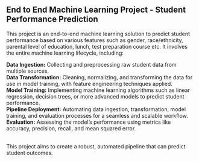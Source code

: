 ## End to End Machine Learning Project - Student Performance Prediction
This project is an end-to-end machine learning solution to predict student performance based on various features such as gender, race/ethnicity, parental level of education, lunch, test preparation course etc. It involves the entire machine learning lifecycle, including:<br>

<b>Data Ingestion:</b> Collecting and preprocessing raw student data from multiple sources.<br>
<b>Data Transformation:</b> Cleaning, normalizing, and transforming the data for use in model training, with feature engineering techniques applied.<br>
<b>Model Training:</b> Implementing machine learning algorithms such as linear regression, decision trees, or more advanced models to predict student performance.<br>
<b>Pipeline Deployment:</b> Automating data ingestion, transformation, model training, and evaluation processes for a seamless and scalable workflow.<br>
<b>Evaluation:</b> Assessing the model’s performance using metrics like accuracy, precision, recall, and mean squared error.<br><br>

This project aims to create a robust, automated pipeline that can predict student outcomes.
